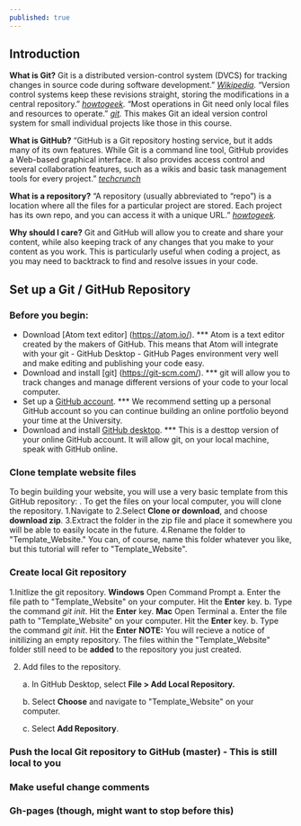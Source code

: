 ```yaml
---
published: true
---
```

## Introduction
**What is Git?** Git is a distributed version-control system (DVCS) for tracking changes in source code during software development.” *[Wikipedia](https://en.wikipedia.org/wiki/Git).* “Version control systems keep these revisions straight, storing the modifications in a central repository.” *[howtogeek](https://www.howtogeek.com/180167/htg-explains-what-is-github-and-what-do-geeks-use-it-for/).* “Most operations in Git need only local files and resources to operate.” *[git](https://git-scm.com/book/en/v2/Getting-Started-What-is-Git%3F).* This makes Git an ideal version control system for small individual projects like those in this course. 

**What is GitHub?** “GitHub is a Git repository hosting service, but it adds many of its own features. While Git is a command line tool, GitHub provides a Web-based graphical interface. It also provides access control and several collaboration features, such as a wikis and basic task management tools for every project.” *[techcrunch](https://techcrunch.com/2012/07/14/what-exactly-is-github-anyway)*

**What is a repository?** “A repository (usually abbreviated to “repo”) is a location where all the files for a particular project are stored. Each project has its own repo, and you can access it with a unique URL.” *[howtogeek](https://www.howtogeek.com/180167/htg-explains-what-is-github-and-what-do-geeks-use-it-for/).* 

**Why should I care?** Git and GitHub will allow you to create and share your content, while also keeping track of any changes that you make to your content as you work. This is particularly useful when coding a project, as you may need to backtrack to find and resolve issues in your code. 

## Set up a Git / GitHub Repository
### Before you begin:
* Download [Atom text editor] (https://atom.io/).
*** Atom is a text editor created by the makers of GitHub. This means that Atom will integrate with your git - GitHub Desktop - GitHub Pages environment very well and make editing and publishing your code easy.
* Download and install [git] (https://git-scm.com/).
*** git will allow you to track changes and manage different versions of your code to your local computer. 
* Set up a [GitHub account](https://github.com).
*** We recommend setting up a personal GitHub account so you can continue building an online portfolio beyond your time at the University.
* Download and install [GitHub desktop](https://desktop.github.com/).
*** This is a desttop version of your online GitHub account. It will allow git, on your local machine, speak with GitHub online. 

### Clone template website files
To begin building your website, you will use a very basic template from this GitHub repository: [](https://github.umn.edu/alink/sample-html-site).
To get the files on your local computer, you will clone the repository.
1.Navigate to [](https://github.umn.edu/alink/sample-html-site)
2.Select **Clone or download**, and choose **download zip**.
3.Extract the folder in the zip file and place it somewhere you will be able to easily locate in the future.
4.Rename the folder to "Template_Website." You can, of course, name this folder whatever you like, but this tutorial will refer to "Template_Website".
### Create local Git repository
1.Initlize the git repository.
	**Windows** Open Command Prompt
	a. Enter the file path to "Template_Website" on your computer. Hit the **Enter** key.
	b. Type the command *git init*. Hit the **Enter** key.
	**Mac** Open Terminal
	a. Enter the file path to "Template_Website" on your computer. Hit the **Enter** key.
	b. Type the command *git init*. Hit the **Enter** 
**NOTE:** You will recieve a notice of initilizing an empty repository. The files within the "Template_Website" folder still need to be **added** to the repository you just created.  

2. Add files to the repository.  

	a. In GitHub Desktop, select **File > Add Local Repository.**  
    
	b. Select **Choose** and navigate to "Template_Website" on your computer.  
    
	c. Select **Add Repository**.  
    
### Push the local Git repository to GitHub (master) - This is still local to you
### Make useful change comments
### Gh-pages (though, might want to stop before this)
